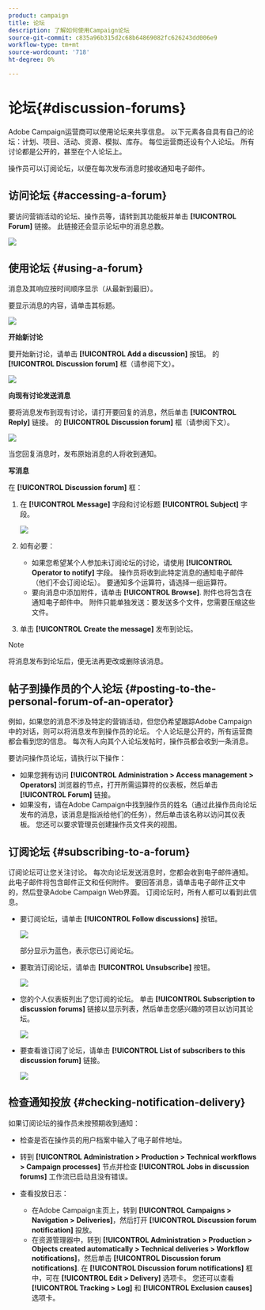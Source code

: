 ```yaml
---
product: campaign
title: 论坛
description: 了解如何使用Campaign论坛
source-git-commit: c835a96b315d2c68b64869082fc626243dd006e9
workflow-type: tm+mt
source-wordcount: '718'
ht-degree: 0%

---
```


# 论坛{#discussion-forums}

Adobe Campaign运营商可以使用论坛来共享信息。 以下元素各自具有自己的论坛：计划、项目、活动、资源、模拟、库存。 每位运营商还设有个人论坛。 所有讨论都是公开的，甚至在个人论坛上。

操作员可以订阅论坛，以便在每次发布消息时接收通知电子邮件。

## 访问论坛 {#accessing-a-forum}

要访问营销活动的论坛、操作员等，请转到其功能板并单击 **[!UICONTROL Forum]** 链接。 此链接还会显示论坛中的消息总数。

![](assets/mrm_forum_access_link.png)

## 使用论坛 {#using-a-forum}

消息及其响应按时间顺序显示（从最新到最旧）。

要显示消息的内容，请单击其标题。

![](assets/mrm_forum_expand_msg.png)

**开始新讨论**

要开始新讨论，请单击 **[!UICONTROL Add a discussion]** 按钮。 的 **[!UICONTROL Discussion forum]** 框（请参阅下文）。

![](assets/mrm_forum_new_thread.png)

**向现有讨论发送消息**

要将消息发布到现有讨论，请打开要回复的消息，然后单击 **[!UICONTROL Reply]** 链接。 的 **[!UICONTROL Discussion forum]** 框（请参阅下文）。

![](assets/mrm_forum_answer_msg.png)

当您回复消息时，发布原始消息的人将收到通知。

**写消息**

在 **[!UICONTROL Discussion forum]** 框：

1. 在 **[!UICONTROL Message]** 字段和讨论标题 **[!UICONTROL Subject]** 字段。

   ![](assets/mrm_forum_edit_msg.png)

1. 如有必要：

   * 如果您希望某个人参加未订阅论坛的讨论，请使用 **[!UICONTROL Operator to notify]** 字段。 操作员将收到此特定消息的通知电子邮件（他们不会订阅论坛）。 要通知多个运算符，请选择一组运算符。
   * 要向消息中添加附件，请单击 **[!UICONTROL Browse]**. 附件也将包含在通知电子邮件中。 附件只能单独发送：要发送多个文件，您需要压缩这些文件。

1. 单击 **[!UICONTROL Create the message]** 发布到论坛。

>[!NOTE]
>
>将消息发布到论坛后，便无法再更改或删除该消息。

## 帖子到操作员的个人论坛 {#posting-to-the-personal-forum-of-an-operator}

例如，如果您的消息不涉及特定的营销活动，但您仍希望跟踪Adobe Campaign中的对话，则可以将消息发布到操作员的论坛。 个人论坛是公开的，所有运营商都会看到您的信息。 每次有人向其个人论坛发帖时，操作员都会收到一条消息。

要访问操作员论坛，请执行以下操作：

* 如果您拥有访问 **[!UICONTROL Administration > Access management > Operators]** 浏览器的节点，打开所需运算符的仪表板，然后单击 **[!UICONTROL Forum]** 链接。
* 如果没有，请在Adobe Campaign中找到操作员的姓名（通过此操作员向论坛发布的消息，该消息是指派给他们的任务），然后单击该名称以访问其仪表板。 您还可以要求管理员创建操作员文件夹的视图。

## 订阅论坛 {#subscribing-to-a-forum}

订阅论坛可让您关注讨论。 每次向论坛发送消息时，您都会收到电子邮件通知。 此电子邮件将包含邮件正文和任何附件。 要回答消息，请单击电子邮件正文中的，然后登录Adobe Campaign Web界面。 订阅论坛时，所有人都可以看到此信息。

* 要订阅论坛，请单击 **[!UICONTROL Follow discussions]** 按钮。

   ![](assets/mrm_forum_subscribe.png)

   部分显示为蓝色，表示您已订阅论坛。

* 要取消订阅论坛，请单击 **[!UICONTROL Unsubscribe]** 按钮。

   ![](assets/mrm_forum_unsubscribe.png)

* 您的个人仪表板列出了您订阅的论坛。 单击 **[!UICONTROL Subscription to discussion forums]** 链接以显示列表，然后单击您感兴趣的项目以访问其论坛。

   ![](assets/platform_dashboard_operator_subscr_forums.png)

* 要查看谁订阅了论坛，请单击 **[!UICONTROL List of subscribers to this discussion forum]** 链接。

   ![](assets/mrm_forum_subscribers.png)

## 检查通知投放 {#checking-notification-delivery}

如果订阅论坛的操作员未按预期收到通知：

* 检查是否在操作员的用户档案中输入了电子邮件地址。
* 转到 **[!UICONTROL Administration > Production > Technical workflows > Campaign processes]** 节点并检查 **[!UICONTROL Jobs in discussion forums]** 工作流已启动且没有错误。
* 查看投放日志：

   * 在Adobe Campaign主页上，转到 **[!UICONTROL Campaigns > Navigation > Deliveries]**，然后打开 **[!UICONTROL Discussion forum notification]** 投放。
   * 在资源管理器中，转到 **[!UICONTROL Administration > Production > Objects created automatically > Technical deliveries > Workflow notifications]**，然后单击 **[!UICONTROL Discussion forum notifications]**.
   在 **[!UICONTROL Discussion forum notifications]** 框中，可在 **[!UICONTROL Edit > Delivery]** 选项卡。 您还可以查看 **[!UICONTROL Tracking > Log]** 和 **[!UICONTROL Exclusion causes]** 选项卡。
